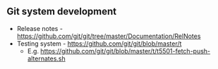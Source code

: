 ## Git system development

* Release notes - https://github.com/git/git/tree/master/Documentation/RelNotes
* Testing system - https://github.com/git/git/blob/master/t
    * E.g. https://github.com/git/git/blob/master/t/t5501-fetch-push-alternates.sh
